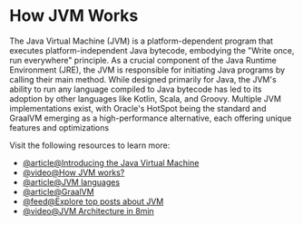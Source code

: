 # How JVM Works

The Java Virtual Machine (JVM) is a platform-dependent program that executes platform-independent Java bytecode, embodying the "Write once, run everywhere" principle. As a crucial component of the Java Runtime Environment (JRE), the JVM is responsible for initiating Java programs by calling their main method. While designed primarily for Java, the JVM's ability to run any language compiled to Java bytecode has led to its adoption by other languages like Kotlin, Scala, and Groovy. Multiple JVM implementations exist, with Oracle's HotSpot being the standard and GraalVM emerging as a high-performance alternative, each offering unique features and optimizations

Visit the following resources to learn more:

- [@article@Introducing the Java Virtual Machine](https://www.infoworld.com/article/3272244/what-is-the-jvm-introducing-the-java-virtual-machine.html)
- [@video@How JVM works?](https://youtu.be/G1ubVOl9IBw)
- [@article@JVM languages](https://www.whizlabs.com/blog/jvm-languages/)
- [@article@GraalVM](https://www.graalvm.org/)
- [@feed@Explore top posts about JVM](https://app.daily.dev/tags/jvm?ref=roadmapsh)
- [@video@JVM Architecture in 8min](https://www.youtube.com/watch?v=QHIWkwxs0AI)
